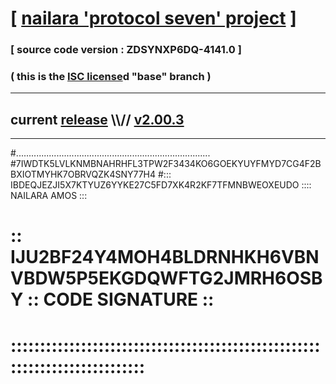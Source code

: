 
# [ [nailara 'protocol seven' project](http://nailara.network/) ]

### [ source code version : ZDSYNXP6DQ-4141.0 ]

### ( this is the [ISC license](license)d "base" branch )
---
## current [release](https://github.com/nailara-technologies/protocol-7/releases) \\\\// [v2.00.3](https://github.com/nailara-technologies/protocol-7/releases/tag/v2.00.3)
---

#.............................................................................
#7IWDTK5LVLKNMBNAHRHFL3TPW2F3434KO6GOEKYUYFMYD7CG4F2BBXIOTMYHK7OBRVQZK4SNY77H4
#::: IBDEQJEZJI5X7KTYUZ6YYKE27C5FD7XK4R2KF7TFMNBWEOXEUDO :::: NAILARA AMOS :::
# :: IJU2BF24Y4MOH4BLDRNHKH6VBNVBDW5P5EKGDQWFTG2JMRH6OSBY :: CODE SIGNATURE ::
# ::::::::::::::::::::::::::::::::::::::::::::::::::::::::::::::::::::::::::::
